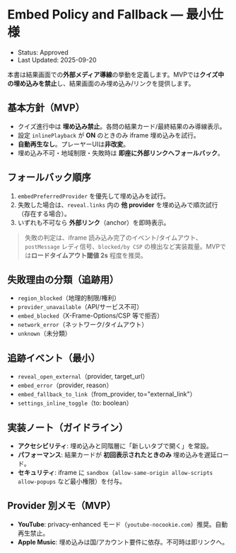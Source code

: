 # Embed Policy and Fallback — 最小仕様
- Status: Approved
- Last Updated: 2025-09-20

本書は結果画面での**外部メディア導線**の挙動を定義します。MVPでは**クイズ中の埋め込みを禁止**し、結果画面のみ埋め込み/リンクを提供します。

## 基本方針（MVP）
- クイズ進行中は **埋め込み禁止**。各問の結果カード/最終結果のみ導線表示。
- 設定 `inlinePlayback` が **ON** のときのみ iframe 埋め込みを試行。
- **自動再生なし**。プレーヤーUIは**非改変**。
- 埋め込み不可・地域制限・失敗時は **即座に外部リンクへフォールバック**。

## フォールバック順序
1. `embedPreferredProvider` を優先して埋め込みを試行。
2. 失敗した場合は、`reveal.links` 内の **他 provider** を埋め込みで順次試行（存在する場合）。
3. いずれも不可なら **外部リンク**（anchor）を即時表示。

> 失敗の判定は、iframe 読み込み完了のイベント/タイムアウト、`postMessage` レディ信号、`blocked/by CSP` の検出など実装裁量。MVPでは**ロードタイムアウト閾値 2s** 程度を推奨。

## 失敗理由の分類（追跡用）
- `region_blocked`（地理的制限/権利）
- `provider_unavailable`（API/サービス不可）
- `embed_blocked`（X-Frame-Options/CSP 等で拒否）
- `network_error`（ネットワーク/タイムアウト）
- `unknown`（未分類）

## 追跡イベント（最小）
- `reveal_open_external`（provider, target_url）
- `embed_error`（provider, reason）
- `embed_fallback_to_link`（from_provider, to="external_link"）
- `settings_inline_toggle`（to: boolean）

## 実装ノート（ガイドライン）
- **アクセシビリティ**: 埋め込みと同階層に「新しいタブで開く」を常設。
- **パフォーマンス**: 結果カードが **初回表示されたときのみ** 埋め込みを遅延ロード。
- **セキュリティ**: iframe に `sandbox`（`allow-same-origin allow-scripts allow-popups` など最小権限）を付与。

## Provider 別メモ（MVP）
- **YouTube**: privacy-enhanced モード（`youtube-nocookie.com`）推奨。自動再生禁止。
- **Apple Music**: 埋め込みは国/アカウント要件に依存。不可時は即リンクへ。
